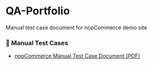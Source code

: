 # QA-Portfolio
Manual test case document for nopCommerce demo site
### 📄 Manual Test Cases
- [nopCommerce Manual Test Case Document (PDF)](https://github.com/yourusername/QA-Portfolio/blob/main/nopCommerce_TestCases.pdf)
